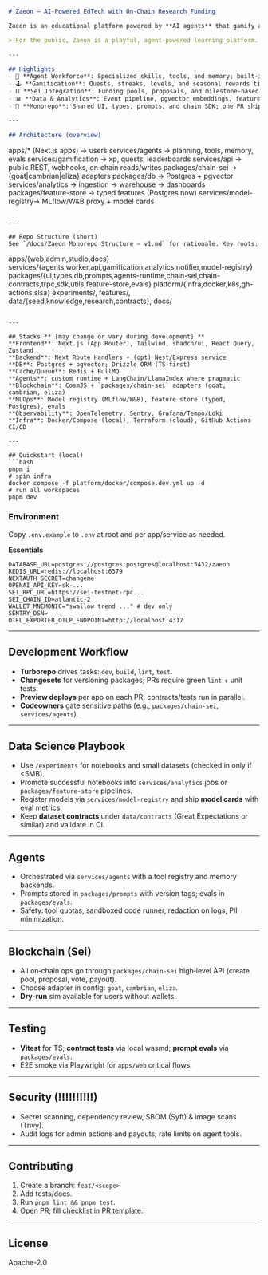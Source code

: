 ```markdown
# Zaeon — AI‑Powered EdTech with On‑Chain Research Funding

Zaeon is an educational platform powered by **AI agents** that gamify access to daily **science, business, and entrepreneurship**. Students, teachers, and researchers collaborate with specialized agents that turn ideas into projects — and high‑rank users can unlock **on‑chain funding rails on the Sei blockchain** to support real‑world research and innovation.

> For the public, Zaeon is a playful, agent‑powered learning platform. Under the hood, it’s a modular research & funding stack that merges AI, data, and blockchain — without making users think about the chain.

---

## Highlights
- 🧠 **Agent Workforce**: Specialized skills, tools, and memory; built‑in planning and evaluation.
- 🕹️ **Gamification**: Quests, streaks, levels, and seasonal rewards tied to learning outcomes.
- ⛓️ **Sei Integration**: Funding pools, proposals, and milestone‑based payouts via CosmWasm contracts, with adapters for **goat‑sdk**, **Cambrian**, and **eliza plugin‑sei**.
- 📊 **Data & Analytics**: Event pipeline, pgvector embeddings, feature store, and model registry.
- 🧩 **Monorepo**: Shared UI, types, prompts, and chain SDK; one PR ships cross‑stack.

---

## Architecture (overview)
```

apps/\* (Next.js apps)  → users
services/agents        → planning, tools, memory, evals
services/gamification  → xp, quests, leaderboards
services/api           → public REST, webhooks, on‑chain reads/writes
packages/chain-sei     → {goat|cambrian|eliza} adapters
packages/db            → Postgres + pgvector
services/analytics     → ingestion → warehouse → dashboards
packages/feature-store → typed features (Postgres now)
services/model-registry→ MLflow/W\&B proxy + model cards

```

---

## Repo Structure (short)
See `/docs/Zaeon Monorepo Structure — v1.md` for rationale. Key roots:

```

apps/{web,admin,studio,docs}
services/{agents,worker,api,gamification,analytics,notifier,model-registry}
packages/{ui,types,db,prompts,agents-runtime,chain-sei,chain-contracts,trpc,sdk,utils,feature-store,evals}
platform/{infra,docker,k8s,gh-actions,slsa}
experiments/, features/, data/{seed,knowledge,research,contracts}, docs/

````

---

## Stacks ** [may change or vary during development] **
**Frontend**: Next.js (App Router), Tailwind, shadcn/ui, React Query, Zustand  
**Backend**: Next Route Handlers + (opt) Nest/Express service  
**DB**: Postgres + pgvector; Drizzle ORM (TS‑first)  
**Cache/Queue**: Redis + BullMQ  
**Agents**: custom runtime + LangChain/LlamaIndex where pragmatic  
**Blockchain**: CosmJS + `packages/chain-sei` adapters (goat, cambrian, eliza)  
**MLOps**: Model registry (MLflow/W&B), feature store (typed, Postgres), evals  
**Observability**: OpenTelemetry, Sentry, Grafana/Tempo/Loki  
**Infra**: Docker/Compose (local), Terraform (cloud), GitHub Actions CI/CD

---

## Quickstart (local)
```bash
pnpm i
# spin infra
docker compose -f platform/docker/compose.dev.yml up -d
# run all workspaces
pnpm dev
````

### Environment

Copy `.env.example` to `.env` at root and per app/service as needed.

**Essentials**

```
DATABASE_URL=postgres://postgres:postgres@localhost:5432/zaeon
REDIS_URL=redis://localhost:6379
NEXTAUTH_SECRET=changeme
OPENAI_API_KEY=sk-...
SEI_RPC_URL=https://sei-testnet-rpc...
SEI_CHAIN_ID=atlantic-2
WALLET_MNEMONIC="swallow trend ..." # dev only
SENTRY_DSN=
OTEL_EXPORTER_OTLP_ENDPOINT=http://localhost:4317
```

---

## Development Workflow

* **Turborepo** drives tasks: `dev`, `build`, `lint`, `test`.
* **Changesets** for versioning packages; PRs require green `lint` + unit tests.
* **Preview deploys** per app on each PR; contracts/tests run in parallel.
* **Codeowners** gate sensitive paths (e.g., `packages/chain-sei`, `services/agents`).

---

## Data Science Playbook

* Use `/experiments` for notebooks and small datasets (checked in only if <5MB).
* Promote successful notebooks into `services/analytics` jobs or `packages/feature-store` pipelines.
* Register models via `services/model-registry` and ship **model cards** with eval metrics.
* Keep **dataset contracts** under `data/contracts` (Great Expectations or similar) and validate in CI.

---

## Agents

* Orchestrated via `services/agents` with a tool registry and memory backends.
* Prompts stored in `packages/prompts` with version tags; evals in `packages/evals`.
* Safety: tool quotas, sandboxed code runner, redaction on logs, PII minimization.

---

## Blockchain (Sei)

* All on‑chain ops go through `packages/chain-sei` high‑level API (create pool, proposal, vote, payout).
* Choose adapter in config: `goat`, `cambrian`, `eliza`.
* **Dry‑run** sim available for users without wallets.

---

## Testing

* **Vitest** for TS; **contract tests** via local wasmd; **prompt evals** via `packages/evals`.
* E2E smoke via Playwright for `apps/web` critical flows.

---

## Security (!!!!!!!!!!)

* Secret scanning, dependency review, SBOM (Syft) & image scans (Trivy).
* Audit logs for admin actions and payouts; rate limits on agent tools.

---

## Contributing

1. Create a branch: `feat/<scope>`
2. Add tests/docs.
3. Run `pnpm lint && pnpm test`.
4. Open PR; fill checklist in PR template.

---

## License

Apache-2.0

```
```
